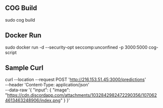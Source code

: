 ## COG Build
sudo cog build
## Docker Run
sudo docker run -d --security-opt seccomp:unconfined -p 3000:5000 cog-script

## Sample Curl
curl --location --request POST 'http://216.153.51.45:3000/predictions' \
--header 'Content-Type: application/json' \
--data-raw '{
    "input": {
        "image": "https://cdn.discordapp.com/attachments/1032842982472290356/1070624613463248906/index.png"
    }
}'